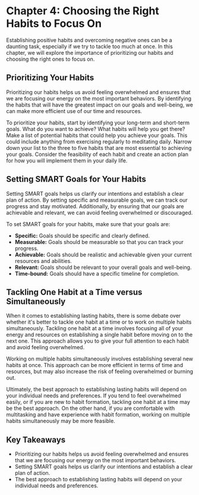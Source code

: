 Chapter 4: Choosing the Right Habits to Focus On
================================================

Establishing positive habits and overcoming negative ones can be a daunting task, especially if we try to tackle too much at once. In this chapter, we will explore the importance of prioritizing our habits and choosing the right ones to focus on.

Prioritizing Your Habits
------------------------

Prioritizing our habits helps us avoid feeling overwhelmed and ensures that we are focusing our energy on the most important behaviors. By identifying the habits that will have the greatest impact on our goals and well-being, we can make more efficient use of our time and resources.

To prioritize your habits, start by identifying your long-term and short-term goals. What do you want to achieve? What habits will help you get there? Make a list of potential habits that could help you achieve your goals. This could include anything from exercising regularly to meditating daily. Narrow down your list to the three to five habits that are most essential to achieving your goals. Consider the feasibility of each habit and create an action plan for how you will implement them in your daily life.

Setting SMART Goals for Your Habits
-----------------------------------

Setting SMART goals helps us clarify our intentions and establish a clear plan of action. By setting specific and measurable goals, we can track our progress and stay motivated. Additionally, by ensuring that our goals are achievable and relevant, we can avoid feeling overwhelmed or discouraged.

To set SMART goals for your habits, make sure that your goals are:

* **Specific:** Goals should be specific and clearly defined.
* **Measurable:** Goals should be measurable so that you can track your progress.
* **Achievable:** Goals should be realistic and achievable given your current resources and abilities.
* **Relevant:** Goals should be relevant to your overall goals and well-being.
* **Time-bound:** Goals should have a specific timeline for completion.

Tackling One Habit at a Time versus Simultaneously
--------------------------------------------------

When it comes to establishing lasting habits, there is some debate over whether it's better to tackle one habit at a time or to work on multiple habits simultaneously. Tackling one habit at a time involves focusing all of your energy and resources on establishing a single habit before moving on to the next one. This approach allows you to give your full attention to each habit and avoid feeling overwhelmed.

Working on multiple habits simultaneously involves establishing several new habits at once. This approach can be more efficient in terms of time and resources, but may also increase the risk of feeling overwhelmed or burning out.

Ultimately, the best approach to establishing lasting habits will depend on your individual needs and preferences. If you tend to feel overwhelmed easily, or if you are new to habit formation, tackling one habit at a time may be the best approach. On the other hand, if you are comfortable with multitasking and have experience with habit formation, working on multiple habits simultaneously may be more feasible.

Key Takeaways
-------------

* Prioritizing our habits helps us avoid feeling overwhelmed and ensures that we are focusing our energy on the most important behaviors.
* Setting SMART goals helps us clarify our intentions and establish a clear plan of action.
* The best approach to establishing lasting habits will depend on your individual needs and preferences.
